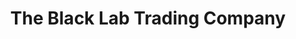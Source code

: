 ---
title: "The Black Lab Trading Company"
url: /bluffton/the-black-lab-trading-company/
shop: Andenken
---